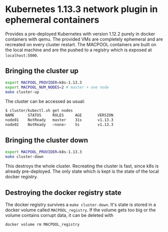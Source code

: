 # Kubernetes 1.13.3 network plugin in ephemeral containers

Provides a pre-deployed Kubernetes with version 1.12.2 purely in docker
containers with qemu. The provided VMs are completely ephemeral and are
recreated on every cluster restart. The MACPOOL containers are built on the
local machine and are the pushed to a registry which is exposed at
`localhost:5000`.

## Bringing the cluster up

```bash
export MACPOOL_PROVIDER=k8s-1.13.3
export MACPOOL_NUM_NODES=2 # master + one node
make cluster-up
```

The cluster can be accessed as usual:

```bash
$ cluster/kubectl.sh get nodes
NAME      STATUS     ROLES     AGE       VERSION
node01    NotReady   master    31s       v1.13.3
node02    NotReady   <none>    5s        v1.13.3
```

## Bringing the cluster down

```bash
export MACPOOL_PROVIDER=k8s-1.13.3
make cluster-down
```

This destroys the whole cluster. Recreating the cluster is fast, since k8s is
already pre-deployed. The only state which is kept is the state of the local
docker registry.

## Destroying the docker registry state

The docker registry survives a `make cluster-down`. It's state is stored in a
docker volume called `MACPOOL_registry`. If the volume gets too big or the
volume contains corrupt data, it can be deleted with

```bash
docker volume rm MACPOOL_registry
```
